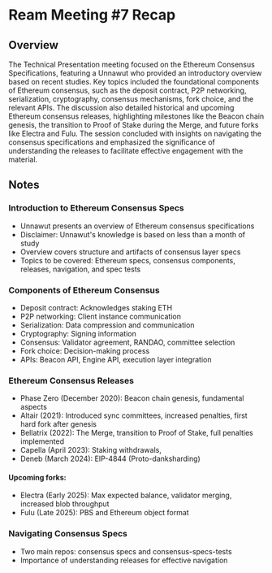 # Ream Meeting #7 Recap

## Overview

The Technical Presentation meeting focused on the Ethereum Consensus Specifications, featuring a Unnawut who provided an introductory overview based on recent studies. Key topics included the foundational components of Ethereum consensus, such as the deposit contract, P2P networking, serialization, cryptography, consensus mechanisms, fork choice, and the relevant APIs. The discussion also detailed historical and upcoming Ethereum consensus releases, highlighting milestones like the Beacon chain genesis, the transition to Proof of Stake during the Merge, and future forks like Electra and Fulu. The session concluded with insights on navigating the consensus specifications and emphasized the significance of understanding the releases to facilitate effective engagement with the material.

## Notes

### Introduction to Ethereum Consensus Specs
- Unnawut presents an overview of Ethereum consensus specifications
- Disclaimer: Unnawut's knowledge is based on less than a month of study
- Overview covers structure and artifacts of consensus layer specs
- Topics to be covered: Ethereum specs, consensus components, releases, navigation, and spec tests

### Components of Ethereum Consensus
- Deposit contract: Acknowledges staking ETH
- P2P networking: Client instance communication
- Serialization: Data compression and communication
- Cryptography: Signing information
- Consensus: Validator agreement, RANDAO, committee selection
- Fork choice: Decision-making process
- APIs: Beacon API, Engine API, execution layer integration

### Ethereum Consensus Releases
- Phase Zero (December 2020): Beacon chain genesis, fundamental aspects
- Altair (2021): Introduced sync committees, increased penalties, first hard fork after genesis
- Bellatrix (2022): The Merge, transition to Proof of Stake, full penalties implemented
- Capella (April 2023): Staking withdrawals,
- Deneb (March 2024): EIP-4844 (Proto-danksharding)

#### Upcoming forks:
- Electra (Early 2025): Max expected balance, validator merging, increased blob throughput
- Fulu (Late 2025): PBS and Ethereum object format

### Navigating Consensus Specs
- Two main repos: consensus specs and consensus-specs-tests
- Importance of understanding releases for effective navigation
